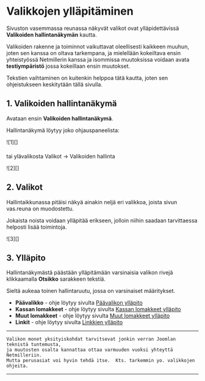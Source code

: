 # Valikkojen ylläpitäminen

Sivuston vasemmassa reunassa näkyvät valikot ovat ylläpidettävissä __Valikoiden hallintanäkymän__ kautta.

Valikoiden rakenne ja toiminnot vaikuttavat  oleellisesti kaikkeen muuhun,
joten sen kanssa on oltava tarkempana, ja mielellään kokeiltava ensin yhteistyössä Netmillerin kanssa
ja isommissa muutoksissa voidaan avata __testiympäristö__ jossa kokeillaan ensin muutokset.

Tekstien vaihtaminen on kuitenkin helppoa tätä kautta, joten sen ohjeistukseen keskitytään tällä sivulla.


## 1. Valikoiden hallintanäkymä

Avataan ensin __Valikoiden hallintanäkymä__.

Hallintanäkymä löytyy joko ohjauspaneelista:

<figure class="fig-n border" style="margin:0 0 20px 0">
![1][]
</figure>

tai ylävalikosta Valikot ->  Valikoiden hallinta

<figure class="fig-n border" style="margin:0 0 20px 0">
![2][]
</figure>


## 2. Valikot

Hallintaikkunassa pitäisi näkyä ainakin neljä eri valikkoa, joista sivun vas.reuna on
muodostettu.

Jokaista noista voidaan ylläpitää erikseen, jolloin niihin saadaan tarvittaessa helposti
lisää toimintoja.

<figure class="fig-n border" style="margin:0 0 20px 0">
![3][]
</figure>


## 3. Ylläpito

Hallintanäkymästä päästään ylläpitämään varsinaisia valikon rivejä
klikkaamalla __Otsikko__ sarakkeen tekstiä.

Sieltä aukeaa toinen hallintaruutu, jossa on varsinaiset määritykset.

* __Päävalikko__  - ohje löytyy sivulta [Päävalikon ylläpito][10]
* __Kassan lomakkeet__  - ohje löytyy sivulta [Kassan lomakkeet ylläpito][11]
* __Muut lomakkeet__  - ohje löytyy sivulta [Muut lomakkeet ylläpito][12]
* __Linkit__  - ohje löytyy sivulta [Linkkien ylläpito][13]

----

````
Valikon monet yksityiskohdat tarvitsevat jonkin verran Joomlan teknistä tuntemusta,
ja muutosten osalta kannattaa ottaa varmuuden vuoksi yhteyttä Netmilleriin.
Mutta perusasiat voi hyvin tehdä itse.  Kts. tarkemmin yo. valikkojen ohjeita.
````

----

[1]: kuvat/kuva51.png "Ruutumalli"
[2]: kuvat/kuva52.png "Ruutumalli"
[3]: kuvat/kuva81.png "Ruutumalli"
[10]: pages/paavalikko.md
[11]: pages/kassan-lomakkeet.md
[12]: pages/muut-lomakkeet.md
[13]: pages/linkit.md
